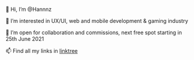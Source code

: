 👋 Hi, I’m @Hannnz

 👀 I’m interested in UX/UI, web and mobile development & gaming industry

💞️ I’m open for collaboration and commissions, next free spot starting in 25th June 2021

📫 Find all my links in [linktree](https://linktr.ee/hvnnvh)

<!---
Hannnz/Hannnz is a ✨ special ✨ repository because its `README.md` (this file) appears on your GitHub profile.
You can click the Preview link to take a look at your changes.
--->

